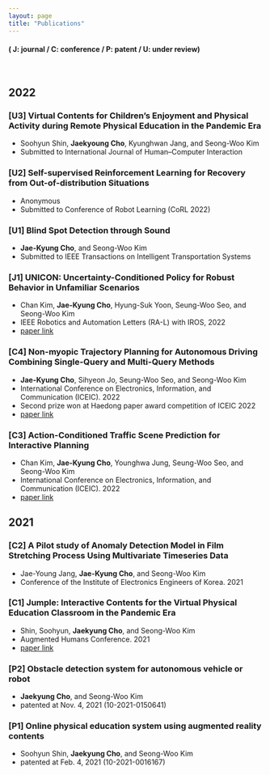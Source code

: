 ```yaml
---
layout: page
title: "Publications"
---
```

#### ( J: journal / C: conference / P: patent / U: under review)
<br>

<h2 class="yearbar"> 2022 </h2>

### [U3] Virtual Contents for Children’s Enjoyment and Physical Activity during Remote Physical Education in the Pandemic Era
- Soohyun Shin, **Jaekyoung Cho**, Kyunghwan Jang, and Seong-Woo Kim
- Submitted to International Journal of Human–Computer Interaction

### [U2] Self-supervised Reinforcement Learning for Recovery from Out-of-distribution Situations
- Anonymous
- Submitted to Conference of Robot Learning (CoRL 2022)

### [U1] Blind Spot Detection through Sound
- **Jae-Kyung Cho**, and Seong-Woo Kim
- Submitted to IEEE Transactions on Intelligent Transportation Systems

### [J1] UNICON: Uncertainty-Conditioned Policy for Robust Behavior in Unfamiliar Scenarios
- Chan Kim, **Jae-Kyung Cho**, Hyung-Suk Yoon, Seung-Woo Seo, and Seong-Woo Kim
- IEEE Robotics and Automation Letters (RA-L) with IROS, 2022
- [paper link](https://ieeexplore.ieee.org/stamp/stamp.jsp?arnumber=9822401&casa_token=6_69F9q4olsAAAAA:l8hmdJkRNX0mZ9H8EoGqZPG-b5szZhCAHokrXxV1mTHRh4EayTLUX41lQ-buSi42WjYcn74-iNA)

### [C4] Non-myopic Trajectory Planning for Autonomous Driving Combining Single-Query and Multi-Query Methods
- **Jae-Kyung Cho**, Sihyeon Jo, Seung-Woo Seo, and Seong-Woo Kim
-  International Conference on Electronics, Information, and Communication (ICEIC). 2022
-  Second prize won at Haedong paper award competition of ICEIC 2022
-  [paper link](https://ieeexplore.ieee.org/stamp/stamp.jsp?arnumber=9748526&casa_token=THQWUOXAtl4AAAAA:TtWpS2zyXBZTbQhEzBTKCs7t4sT86uEyEV0_tZYVdC3Z42IhHrR-aJ4CdNMgc2DQfI4bOE9WCBA)

### [C3] Action-Conditioned Traffic Scene Prediction for Interactive Planning
- Chan Kim, **Jae-Kyung Cho**, Younghwa Jung, Seung-Woo Seo, and Seong-Woo Kim
- International Conference on Electronics, Information, and Communication (ICEIC). 2022
- [paper link](https://ieeexplore.ieee.org/stamp/stamp.jsp?arnumber=9748470&casa_token=J7oI2NUas2gAAAAA:ZubBlkCGopdxgStxx2d-kl5e4rt9gbj7EJYlBafjKfOaYSQt0Hc85uOZYVPqPS6RCNQ4OwcwFzQ)

<h2 class="yearbar"> 2021 </h2>

### [C2] A Pilot study of Anomaly Detection Model in Film Stretching Process Using Multivariate Timeseries Data
- Jae-Young Jang, **Jae-Kyung Cho**, and Seong-Woo Kim
- Conference of the Institute of Electronics Engineers of Korea. 2021

### [C1] Jumple: Interactive Contents for the Virtual Physical Education Classroom in the Pandemic Era
- Shin, Soohyun, **Jaekyung Cho**, and Seong-Woo Kim
- Augmented Humans Conference. 2021  
- [paper link](https://dl.acm.org/doi/pdf/10.1145/3458709.3458964?casa_token=hG_IiWVGOegAAAAA:ZV80OE2QMB7225Gv9oIrrqB-Y7JD4BXwooGKIhAAXyGPG3xHpWeuXNQnilopckZhkR6jEFQxEfPdZw)

### [P2] Obstacle detection system for autonomous vehicle or robot
- **Jaekyung Cho**, and Seong-Woo Kim
- patented at Nov. 4, 2021 (10-2021-0150641)

### [P1] Online physical education system using augmented reality contents
- Soohyun Shin, **Jaekyung Cho**, and Seong-Woo Kim
- patented at Feb. 4, 2021 (10-2021-0016167)